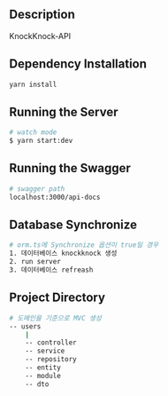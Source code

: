 ## Description

KnockKnock-API

## Dependency Installation

```bash
yarn install
```

## Running the Server

```bash
# watch mode
$ yarn start:dev
```

## Running the Swagger

```bash
# swagger path
localhost:3000/api-docs
```

## Database Synchronize

```bash
# orm.ts에 Synchronize 옵션이 true일 경우
1. 데이터베이스 knockknock 생성 
2. run server
3. 데이터베이스 refreash
```

## Project Directory

```bash
# 도메인을 기준으로 MVC 생성
-- users
    |
    -- controller
    -- service
    -- repository
    -- entity
    -- module
    -- dto
```
